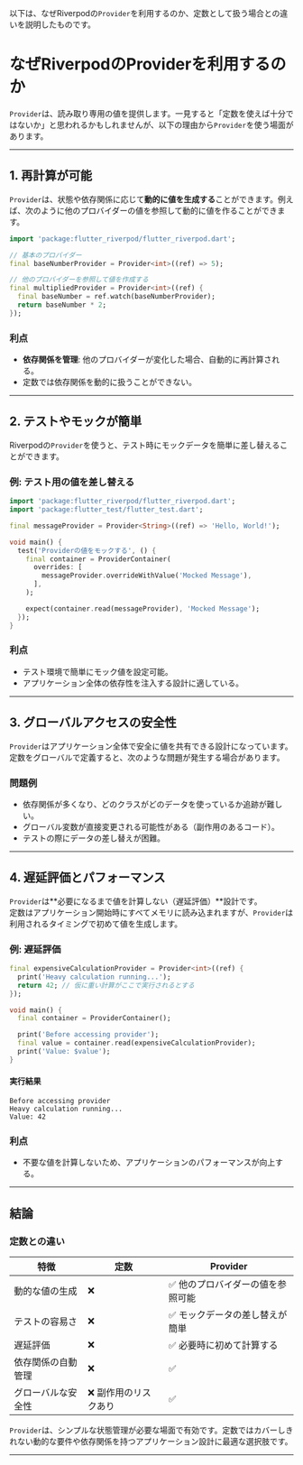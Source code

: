以下は、なぜRiverpodの`Provider`を利用するのか、定数として扱う場合との違いを説明したものです。

# なぜRiverpodのProviderを利用するのか

`Provider`は、読み取り専用の値を提供します。一見すると「定数を使えば十分ではないか」と思われるかもしれませんが、以下の理由から`Provider`を使う場面があります。

---

## 1. 再計算が可能

`Provider`は、状態や依存関係に応じて**動的に値を生成する**ことができます。例えば、次のように他のプロバイダーの値を参照して動的に値を作ることができます。

```dart
import 'package:flutter_riverpod/flutter_riverpod.dart';

// 基本のプロバイダー
final baseNumberProvider = Provider<int>((ref) => 5);

// 他のプロバイダーを参照して値を作成する
final multipliedProvider = Provider<int>((ref) {
  final baseNumber = ref.watch(baseNumberProvider);
  return baseNumber * 2;
});
```

### 利点
- **依存関係を管理**: 他のプロバイダーが変化した場合、自動的に再計算される。
- 定数では依存関係を動的に扱うことができない。

---

## 2. テストやモックが簡単

Riverpodの`Provider`を使うと、テスト時にモックデータを簡単に差し替えることができます。

### 例: テスト用の値を差し替える
```dart
import 'package:flutter_riverpod/flutter_riverpod.dart';
import 'package:flutter_test/flutter_test.dart';

final messageProvider = Provider<String>((ref) => 'Hello, World!');

void main() {
  test('Providerの値をモックする', () {
    final container = ProviderContainer(
      overrides: [
        messageProvider.overrideWithValue('Mocked Message'),
      ],
    );

    expect(container.read(messageProvider), 'Mocked Message');
  });
}
```

### 利点
- テスト環境で簡単にモック値を設定可能。
- アプリケーション全体の依存性を注入する設計に適している。

---

## 3. グローバルアクセスの安全性

`Provider`はアプリケーション全体で安全に値を共有できる設計になっています。  
定数をグローバルで定義すると、次のような問題が発生する場合があります。

### 問題例
- 依存関係が多くなり、どのクラスがどのデータを使っているか追跡が難しい。
- グローバル変数が直接変更される可能性がある（副作用のあるコード）。
- テストの際にデータの差し替えが困難。

---

## 4. 遅延評価とパフォーマンス

`Provider`は**必要になるまで値を計算しない（遅延評価）**設計です。  
定数はアプリケーション開始時にすべてメモリに読み込まれますが、`Provider`は利用されるタイミングで初めて値を生成します。

### 例: 遅延評価
```dart
final expensiveCalculationProvider = Provider<int>((ref) {
  print('Heavy calculation running...');
  return 42; // 仮に重い計算がここで実行されるとする
});

void main() {
  final container = ProviderContainer();

  print('Before accessing provider');
  final value = container.read(expensiveCalculationProvider);
  print('Value: $value');
}
```

#### 実行結果
```
Before accessing provider
Heavy calculation running...
Value: 42
```

### 利点
- 不要な値を計算しないため、アプリケーションのパフォーマンスが向上する。

---

## 結論

### 定数との違い
| 特徴                  | 定数                          | Provider                          |
|-----------------------|-------------------------------|-----------------------------------|
| 動的な値の生成        | ❌                            | ✅ 他のプロバイダーの値を参照可能 |
| テストの容易さ        | ❌                            | ✅ モックデータの差し替えが簡単  |
| 遅延評価              | ❌                            | ✅ 必要時に初めて計算する        |
| 依存関係の自動管理    | ❌                            | ✅                                |
| グローバルな安全性    | ❌ 副作用のリスクあり          | ✅                                |

`Provider`は、シンプルな状態管理が必要な場面で有効です。定数ではカバーしきれない動的な要件や依存関係を持つアプリケーション設計に最適な選択肢です。

---
```